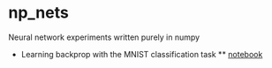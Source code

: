 # np_nets
Neural network experiments written purely in numpy

* Learning backprop with the MNIST classification task
** [notebook](https://nbviewer.jupyter.org/github/greydanus/np_nets/blob/master/mnist_nn.ipynb)
